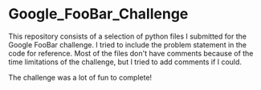 Google_FooBar_Challenge
===

This repository consists of a selection of python files I submitted for the Google FooBar challenge. I tried to include the problem statement in the code for reference. Most of the files don't have comments because of the time limitations of the challenge, but I tried to add comments if I could. 

The challenge was a lot of fun to complete!
